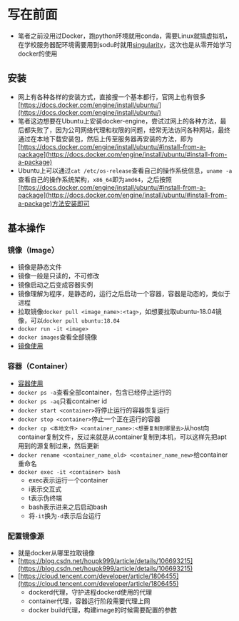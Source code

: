 # 写在前面
- 笔者之前没用过Docker，跑python环境就用conda，需要Linux就搞虚拟机，在学校服务器配环境需要用到sodu时就用[singularity](https://docs.sylabs.io/guides/3.5/user-guide/quick_start.html)，这次也是从零开始学习docker的使用

## 安装
- 网上有各种各样的安装方式，直接搜一个基本都行，官网上也有很多[https://docs.docker.com/engine/install/ubuntu/](https://docs.docker.com/engine/install/ubuntu/)
- 笔者这边想要在Ubuntu上安装docker-engine，尝试过网上的各种方法，最后都失败了，因为公司网络代理和权限的问题，经常无法访问各种网站，最终通过在本地下载安装包，然后上传至服务器再安装的方法，即为[https://docs.docker.com/engine/install/ubuntu/#install-from-a-package](https://docs.docker.com/engine/install/ubuntu/#install-from-a-package)
- Ubuntu上可以通过`cat /etc/os-release`查看自己的操作系统信息，`uname -a`查看自己的操作系统架构，`x86_64`即为`amd64`，之后按照[https://docs.docker.com/engine/install/ubuntu/#install-from-a-package](https://docs.docker.com/engine/install/ubuntu/#install-from-a-package)方法安装即可

## 基本操作
### 镜像（Image）
- 镜像是静态文件
- 镜像一般是只读的，不可修改
- 镜像启动之后变成容器实例
- 镜像理解为程序，是静态的，运行之后启动一个容器，容器是动态的，类似于进程
- 拉取镜像`docker pull <image_name>:<tag>`，如想要拉取ubuntu-18.04镜像，可以`docker pull ubuntu:18.04`
- `docker run -it <image>`
- `docker images`查看全部镜像
- [镜像使用](https://www.runoob.com/docker/docker-image-usage.html)

### 容器（Container）
- [容器使用](https://www.runoob.com/docker/docker-container-usage.html)
- `docker ps -a`查看全部container，包含已经停止运行的
- `docker ps -aq`只看container id
- `docker start <container>`将停止运行的容器恢复运行
- `docker stop <container>`停止一个正在运行的容器
- `docker cp <本地文件> <container_name>:<想要复制到哪里去>`从host向container复制文件，反过来就是从container复制到本机，可以这样先把apt用到的源复制过来，然后更新
- `docker rename <container_name_old> <container_name_new>`给container重命名
- `docker exec -it <container> bash`
  - exec表示运行一个container
  - i表示交互式
  - t表示伪终端
  - bash表示进来之后启动bash
  - 将`-it`换为`-d`表示后台运行

### 配置镜像源
- 就是docker从哪里拉取镜像
- [https://blog.csdn.net/houpk999/article/details/106693215](https://blog.csdn.net/houpk999/article/details/106693215)
- [https://cloud.tencent.com/developer/article/1806455](https://cloud.tencent.com/developer/article/1806455)
  - dockerd代理，守护进程dockerd使用的代理
  - container代理，容器运行阶段需要代理上网
  - docker build代理，构建image的时候需要配置的参数
